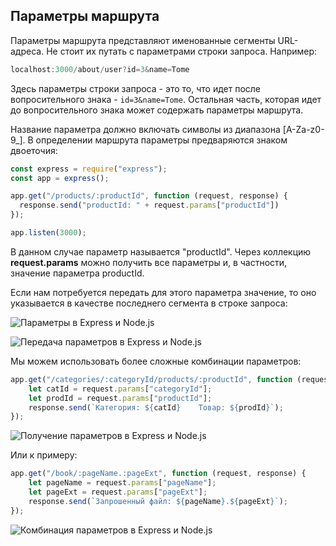## Параметры маршрута

Параметры маршрута представляют именованные сегменты URL-адреса. Не стоит их путать с параметрами строки запроса. Например:

```js
localhost:3000/about/user?id=3&name=Tome
```

Здесь параметры строки запроса - это то, что идет после вопросительного знака - `id=3&name=Tome`. Остальная часть, которая идет до 
вопросительного знака может содержать параметры маршрута.

Название параметра должно включать символы из диапазона [A-Za-z0-9_]. В определении маршрута параметры предваряются 
знаком двоеточия:

```js
const express = require("express");
const app = express();

app.get("/products/:productId", function (request, response) {
  response.send("productId: " + request.params["productId"])
});

app.listen(3000);
```

В данном случае параметр называется "productId". Через коллекцию **request.params** можно получить все параметры и, в частности, 
значение параметра productId.

Если нам потребуется передать для этого параметра значение, то оно указывается в качестве последнего сегмента в строке запроса:

![Параметры в Express и Node.js](https://metanit.com/web/nodejs/pics/4.14.png)

![Передача параметров в Express и Node.js](https://metanit.com/web/nodejs/pics/4.15.png)

Мы можем использовать более сложные комбинации параметров:

```js
app.get("/categories/:categoryId/products/:productId", function (request, response) {
    let catId = request.params["categoryId"];
    let prodId = request.params["productId"];
    response.send(`Категория: ${catId}    Товар: ${prodId}`);
});
```

![Получение параметров в Express и Node.js](https://metanit.com/web/nodejs/pics/4.16.png)

Или к примеру:

```js
app.get("/book/:pageName.:pageExt", function (request, response) {
    let pageName = request.params["pageName"];
    let pageExt = request.params["pageExt"];
    response.send(`Запрошенный файл: ${pageName}.${pageExt}`);
});
```

![Комбинация параметров в Express и Node.js](https://metanit.com/web/nodejs/pics/4.17.png)

